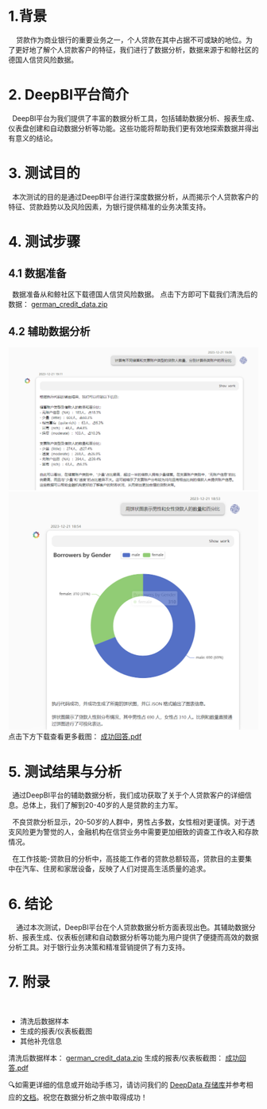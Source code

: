 # 1.背景
 
  贷款作为商业银行的重要业务之一，个人贷款在其中占据不可或缺的地位。为了更好地了解个人贷款客户的特征，我们进行了数据分析，数据来源于和鲸社区的德国人信贷风险数据。
# 2. DeepBI平台简介

  DeepBI平台为我们提供了丰富的数据分析工具，包括辅助数据分析、报表生成、仪表盘创建和自动数据分析等功能。这些功能将帮助我们更有效地探索数据并得出有意义的结论。
# 3. 测试目的

  本次测试的目的是通过DeepBI平台进行深度数据分析，从而揭示个人贷款客户的特征、贷款趋势以及风险因素，为银行提供精准的业务决策支持。
# 4. 测试步骤
## 4.1 数据准备

  数据准备从和鲸社区下载德国人信贷风险数据。
  点击下方即可下载我们清洗后的数据：
  [german_credit_data.zip](./data/german_credit_data.zip)
## 4.2 辅助数据分析
![german_credit/img/1.PNG](./img/1.PNG)
![german_credit/img/2.PNG](./img/2.PNG)
点击下方下载查看更多截图：
[成功回答.pdf](./pdf/案例全部截图.pdf)
# 5. 测试结果与分析

  通过DeepBI平台的辅助数据分析，我们成功获取了关于个人贷款客户的详细信息。总体上，我们了解到20-40岁的人是贷款的主力军。

  不良贷款分析显示，20-50岁的人群中，男性占多数，女性相对更谨慎。对于透支风险更为警觉的人，金融机构在信贷业务中需要更加细致的调查工作收入和存款情况。

  在工作技能-贷款目的分析中，高技能工作者的贷款总额较高，贷款目的主要集中在汽车、住房和家居设备，反映了人们对提高生活质量的追求。
# 6. 结论
 
  通过本次测试，DeepBI平台在个人贷款数据分析方面表现出色。其辅助数据分析、报表生成、仪表板创建和自动数据分析等功能为用户提供了便捷而高效的数据分析工具。对于银行业务决策和精准营销提供了有力支持。
# 7. 附录
   
- 清洗后数据样本
- 生成的报表/仪表板截图
- 其他补充信息

清洗后数据样本：
[german_credit_data.zip](./data/german_credit_data.zip)
生成的报表/仪表板截图：
[成功回答.pdf](./pdf/案例全部截图.pdf)

🔍如需更详细的信息或开始动手练习，请访问我们的 [DeepData 存储库](https://github.com/DeepInsight-AI/DeepData)并参考相应的[文档](https://deepthought.feishu.cn/wiki/space/7323065464401477635?ccm_open_type=lark_wiki_spaceLink&open_tab_from=wiki_home)。祝您在数据分析之旅中取得成功！